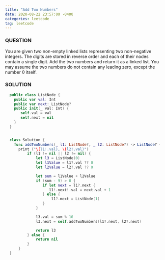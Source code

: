```yaml
---
title: "Add Two Numbers"
date: 2020-08-22 23:57:00 -0400
categories: leetcode
tag: leetcode
---
```


### QUESTION
You are given two non-empty linked lists representing two non-negative integers. The digits are stored in reverse order and each of their nodes contain a single    digit. Add the two numbers and return it as a linked list.
You may assume the two numbers do not contain any leading zero, except the number 0 itself.

### SOLUTION
~~~ swift
  public class ListNode {
    public var val: Int
    public var next: ListNode?
    public init(_ val: Int) {
       self.val = val
       self.next = nil
    }
  }


  class Solution {
    func addTwoNumbers(_ l1: ListNode?, _ l2: ListNode?) -> ListNode? {
      print ("\(l1!.val), \(l2!.val)")
          if (l1 != nil || l2 != nil) {
              let l3 = ListNode(0)
              let l1Value = l1?.val ?? 0
              let l2Value = l2?.val ?? 0

              let sum = l1Value + l2Value
              if (sum - 9) > 0 {
                 if let next = l1?.next {
                    l1!.next!.val = next.val + 1
                 } else {
                     l1?.next = ListNode(1)
                 }
              }

              l3.val = sum % 10
              l3.next = self.addTwoNumbers(l1?.next, l2?.next)

              return l3
          } else {
              return nil
          }
      }
  }
~~~
